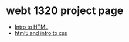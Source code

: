 # webt 1320 project page

 <ul>
     <li><a href="intro_to_html_images/index.html" target="_blank">Intro to HTML</a></li>
     <li><a href="html5_intro_css/index.html" target="_blank">html5 and intro to css</a></li>
 </ul>